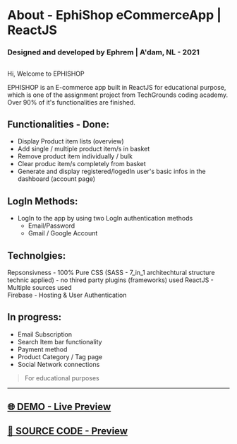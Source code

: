 # About - EphiShop eCommerceApp | ReactJS

### Designed and developed by Ephrem | A'dam, NL - 2021

##

Hi, Welcome to EPHISHOP

EPHISHOP is an E-commerce app built in ReactJS for educational purpose, which is one of the assignment project from TechGrounds coding academy.
Over 90% of it's functionalities are finished.

## Functionalities - Done:

- Display Product item lists (overview)
- Add single / multiple product item/s in basket
- Remove product item individually / bulk
- Clear produc item/s completely from basket
- Generate and display registered/logedIn user's basic infos in the dashboard (account page)

## LogIn Methods:

- LogIn to the app by using two LogIn authentication methods
  - Email/Password
  - Gmail / Google Account

## Technolgies:

Repsonsivness - 100% Pure CSS (SASS - 7_in_1 architechtural structure technic applied) - no thired party plugins (frameworks) used
ReactJS - Multiple sources used <br>
Firebase - Hosting & User Authentication

## In progress:

- Email Subscription
- Search Item bar functionality
- Payment method
- Product Category / Tag page
- Social Network connections


> For educational purposes
<hr>

## [🌐 DEMO - Live Preview](https://marvel-eb.github.io/eCommerceApp_React_Preview/)


## [📁 SOURCE CODE - Preview](https://github.com/marvel-eb/WebDevelopment_TechGrounds/tree/master/Week_10-16__ReactJS/eCommerceApp_React)

